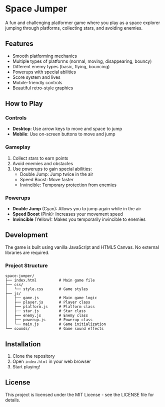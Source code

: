 # Space Jumper

A fun and challenging platformer game where you play as a space explorer jumping through platforms, collecting stars, and avoiding enemies.

## Features

- Smooth platforming mechanics
- Multiple types of platforms (normal, moving, disappearing, bouncy)
- Different enemy types (basic, flying, bouncing)
- Powerups with special abilities
- Score system and lives
- Mobile-friendly controls
- Beautiful retro-style graphics

## How to Play

### Controls
- **Desktop**: Use arrow keys to move and space to jump
- **Mobile**: Use on-screen buttons to move and jump

### Gameplay
1. Collect stars to earn points
2. Avoid enemies and obstacles
3. Use powerups to gain special abilities:
   - Double Jump: Jump twice in the air
   - Speed Boost: Move faster
   - Invincible: Temporary protection from enemies

### Powerups
- **Double Jump** (Cyan): Allows you to jump again while in the air
- **Speed Boost** (Pink): Increases your movement speed
- **Invincible** (Yellow): Makes you temporarily invincible to enemies

## Development

The game is built using vanilla JavaScript and HTML5 Canvas. No external libraries are required.

### Project Structure
```
space-jumper/
├── index.html          # Main game file
├── css/
│   └── style.css       # Game styles
├── js/
│   ├── game.js         # Main game logic
│   ├── player.js       # Player class
│   ├── platform.js     # Platform class
│   ├── star.js         # Star class
│   ├── enemy.js        # Enemy class
│   ├── powerup.js      # Powerup class
│   └── main.js         # Game initialization
└── sounds/             # Game sound effects
```

## Installation

1. Clone the repository
2. Open `index.html` in your web browser
3. Start playing!

## License

This project is licensed under the MIT License - see the LICENSE file for details. 